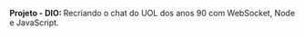 <p><strong>Projeto - DIO: </strong> Recriando o chat do UOL dos anos 90 com WebSocket, Node e JavaScript.</p>
